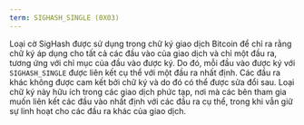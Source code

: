 ```yaml
---
term: SIGHASH_SINGLE (0X03)
---
```


Loại cờ SigHash được sử dụng trong chữ ký giao dịch Bitcoin để chỉ ra rằng chữ ký áp dụng cho tất cả các đầu vào của giao dịch và chỉ một đầu ra, tương ứng với chỉ mục của đầu vào được ký. Do đó, mỗi đầu vào được ký với `SIGHASH_SINGLE` được liên kết cụ thể với một đầu ra nhất định. Các đầu ra khác không được cam kết bởi chữ ký và do đó có thể được sửa đổi sau. Loại chữ ký này hữu ích trong các giao dịch phức tạp, nơi mà các bên tham gia muốn liên kết các đầu vào nhất định với các đầu ra cụ thể, trong khi vẫn giữ sự linh hoạt cho các đầu ra khác của giao dịch.